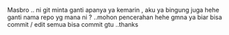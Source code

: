 Masbro .. ni git minta ganti apanya ya kemarin , aku ya bingung juga hehe ganti nama repo yg mana ni ? ..mohon pencerahan hehe gmna ya biar bisa commit / edit semua bisa commit gtu ..thanks